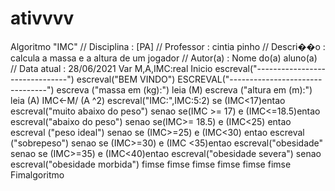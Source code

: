 # ativvvv
Algoritmo "IMC" // Disciplina   : [PA] // Professor   : cintia pinho // Descri��o   : calcula a massa e a altura de um jogador // Autor(a)    : Nome do(a) aluno(a) // Data atual  : 28/06/2021 Var  M,A,IMC:real   Inicio escreval("-------------------------------") escreval("BEM VINDO") ESCREVAL("--------------------------------")  escreva ("massa em (kg):") leia (M) escreva ("altura em (m):") leia (A) IMC&lt;-M/ (A ^2) escreval("IMC:",IMC:5:2) se (IMC&lt;17)entao     escreval("muito abaixo do peso")     senao          se(IMC >= 17) e (IMC&lt;=18.5)entao             escreval("abaixo do peso")      senao           se(IMC>= 18.5) e (IMC&lt;25) entao              escreval ("peso ideal")      senao           se (IMC>=25) e (IMC&lt;30) entao              escreval ("sobrepeso")      senao           se (IMC>=30) e (IMC &lt;35)entao              escreval("obesidade"      senao           se (IMC>=35) e (IMC&lt;40)entao              escreval("obesidade severa")      senao           escreval("obesidade morbida")                        fimse                     fimse                fimse           fimse      fimse fimse  Fimalgoritmo 
